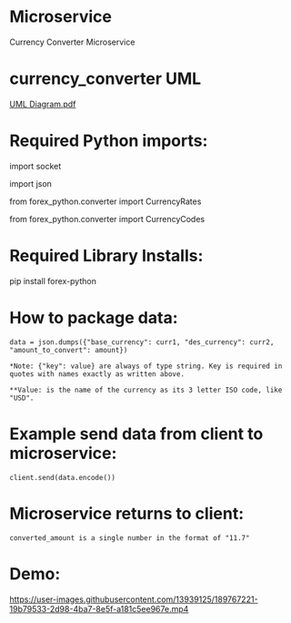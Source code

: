 # Microservice
Currency Converter Microservice

# currency_converter UML

[UML Diagram.pdf](https://github.com/Wcarey7/Microservice/files/9215732/UML.Diagram.pdf)


# Required Python imports:

   import socket
   
   import json
   
   from forex_python.converter import CurrencyRates
   
   from forex_python.converter import CurrencyCodes
   
   
   
# Required Library Installs:

   pip install forex-python



# How to package data:


    data = json.dumps({"base_currency": curr1, "des_currency": curr2, "amount_to_convert": amount})

    *Note: {"key": value} are always of type string. Key is required in quotes with names exactly as written above.
    
    **Value: is the name of the currency as its 3 letter ISO code, like "USD".




# Example send data from client to microservice:

    client.send(data.encode())




# Microservice returns to client:

    converted_amount is a single number in the format of "11.7"
    
# Demo: 


https://user-images.githubusercontent.com/13939125/189767221-19b79533-2d98-4ba7-8e5f-a181c5ee967e.mp4


